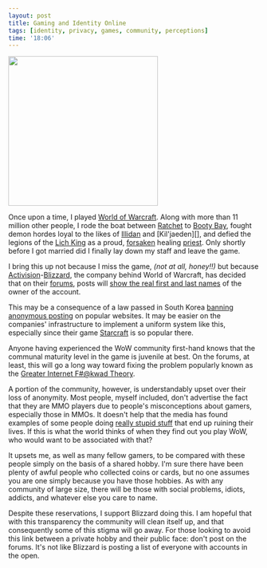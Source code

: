 ```yaml
---
layout: post
title: Gaming and Identity Online
tags: [identity, privacy, games, community, perceptions]
time: '18:06'
---
```


<img class="img_left" src="http://i258.photobucket.com/albums/hh268/grahjm2a/WoWScrnShot_032709_141805-1.jpg" width="300" />

Once upon a time, I played [World of Warcraft][].  Along with more than 11 million other people, I rode the boat between [Ratchet][] to [Booty Bay][], fought demon hordes loyal to the likes of [Illidan][] and [Kil'jaeden][], and defied the legions of the [Lich King][] as a proud, [forsaken][] healing [priest][].  Only shortly before I got married did I finally lay down my staff and leave the game.

[World of Warcraft]:http://www.worldofwarcraft.com/
[Ratchet]:http://www.wowwiki.com/Ratchet
[Booty Bay]:http://www.wowwiki.com/Booty_bay
[Illidan]:http://www.wowwiki.com/Illidan
[Kiljaeden]:http://www.wowwiki.com/Kil%27jaeden
[Lich King]:http://www.wowwiki.com/Lich_king
[forsaken]:http://www.wowwiki.com/Forsaken
[priest]:http://www.wowwiki.com/Priest

I bring this up not because I miss the game, _(not at all, honey!!)_ but because [Activision][]-[Blizzard][], the company behind World of Warcraft, has decided that on their [forums][], posts will [show the real first and last names][] of the owner of the account.

<!-- EXTENDED -->

[Activision]:http://www.activision.com/
[Blizzard]:http://blizzard.com
[forums]:http://forums.worldofwarcraft.com/index.html?sid=1
[show the real first and last names]:http://forums.battle.net/thread.html?topicId=25626109041&sid=3000

This may be a consequence of a law passed in South Korea [banning anonymous posting][] on popular websites.  It may be easier on the companies' infrastructure to implement a uniform system like this, especially since their game [Starcraft][] is so popular there.

[banning anonymous posting]:http://www.techdirt.com/articles/20090505/1854164760.shtml
[Starcraft]:http://en.wikipedia.org/wiki/StarCraft

Anyone having experienced the WoW community first-hand knows that the communal maturity level in the game is juvenile at best.  On the forums, at least, this will go a long way toward fixing the problem popularly known as the [Greater Internet F#@kwad Theory][GIFT].

[GIFT]:http://www.penny-arcade.com/comic/2004/3/19/

A portion of the community, however, is understandably upset over their loss of anonymity. Most people, myself included, don't advertise the fact that they are MMO players due to people's misconceptions about gamers, especially those in MMOs.  It doesn't help that the media has found examples of some people doing [really stupid stuff][] that end up ruining their lives.  If this is what the world thinks of when they find out you play WoW, who would want to be associated with that?

[really stupid stuff]:http://www.askapadwe.com/81/are-a-lot-of-people-really-addicted-to-world-of-warcraft/

It upsets me, as well as many fellow gamers, to be compared with these people simply on the basis of a shared hobby.  I'm sure there have been plenty of awful people who collected coins or cards, but no one assumes you are one simply because you have those hobbies.  As with any community of large size, there will be those with social problems, idiots, addicts, and whatever else you care to name.

Despite these reservations, I support Blizzard doing this.  I am hopeful that with this transparency the community will clean itself up, and that consequently some of this stigma will go away.  For those looking to avoid this link between a private hobby and their public face: don't post on the forums.  It's not like Blizzard is posting a list of everyone with accounts in the open.
